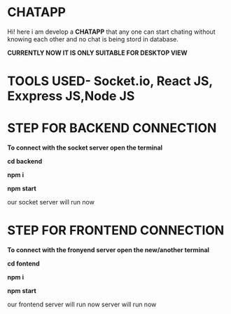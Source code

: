 # CHATAPP

Hi!  here i am develop a **CHATAPP** that any one can start chating without knowing each other and no chat is being stord in database.

**CURRENTLY NOW IT IS ONLY SUITABLE FOR DESKTOP VIEW**


# TOOLS USED- Socket.io, React JS, Exxpress JS,Node JS



 # STEP FOR BACKEND CONNECTION
 **To connect with the socket server open the terminal**
 
**cd backend**

**npm i**

**npm start**

our socket server will run now

 # STEP FOR FRONTEND CONNECTION

**To connect with the fronyend server open the new/another terminal**


**cd fontend**

**npm i**

**npm start**

our frontend server will run now server will run now

